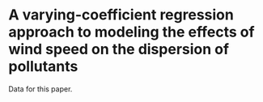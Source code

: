 # A varying-coefficient regression approach to modeling the effects of wind speed on the dispersion of pollutants

Data for this paper.
